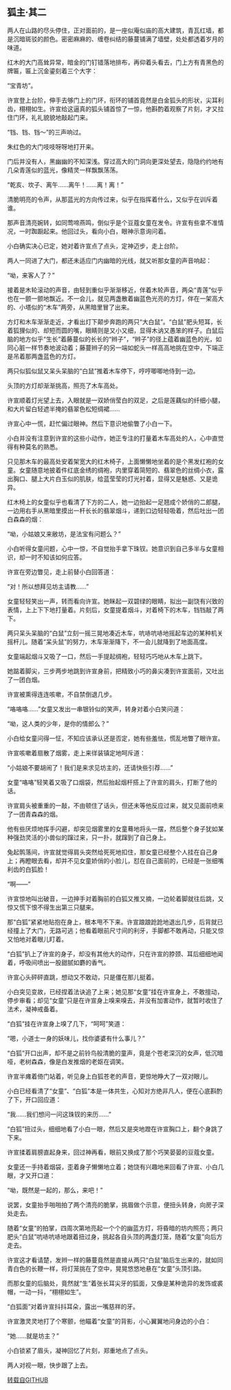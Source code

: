 ## 狐主·其二

两人在山路的尽头停住，正对面前的，是一座似庵似庙的高大建筑，青瓦红墙，都是沉暗斑驳的颜色。密密麻麻的、缠卷纠结的藤蔓铺满了墙壁，处处都透着岁月的味道。

红木的大门高耸异常，暗金的门钉错落地排布，再仰着头看去，门上方有青黑色的牌匾，匾上沉金鎏刻着三个大字：

“宝青坊”。

许宣登上台阶，伸手去够门上的门环，衔环的铺首竟然是白金狐头的形状，尖耳利齿，栩栩如生。许宣给这逼真的狐头铺首惊了一惊，他斟酌着观察了片刻，才又拉住门环，礼礼貌貌地敲起门来。

“铛、铛、铛～”的三声响过。

朱红色的大门吱吱呀呀地打开来。

门后并没有人，黑幽幽的不知深浅。穿过高大的门洞向更深处望去，隐隐约约地有几朵青莲似的蓝光，像精灵一样飘飘荡荡。

“乾亥、坎子、离午……离午！……离！离！”

清脆明亮的令声，从那蓝光的方向传过来，似乎在指挥着什么，又似乎在训斥着谁。

那声音清亮婉转，如同莺啼燕鸣，倒似乎是个豆蔻女童在发令。许宣有些拿不准情况，一时踟蹰起来。他回过头，看向小白，眼神示意询问着。

小白确实决心已定，她对着许宣点了点头，定神迈步，走上台阶。

两人一同进了大门，都还未适应门内幽暗的光线，就又听那女童的声音响起：

“呦，来客人了？”

接着是木轮滚动的声音，由轻到重似乎渐渐移近，伴着木轮声音，两朵“青莲”似乎也在一颤一颤地飘近。不一会儿，就见两盏散着幽蓝色光亮的方灯，伴在一架高大的、小塔似的“木车”两旁，从黑暗里冒了出来。

方灯和木车渐渐走近，才看出灯下颠步奔跑的两只“大白鼠”。“白鼠”肥头短耳，长着狐狸似的、却短而圆的嘴，眼睛则是又小又细，显得木讷又愚笨的样子。白鼠后脑的地方似乎“生长”着藤蔓似的长长的“辫子”，“辫子”的径上蕴着幽蓝色的光，如同心脏一样节奏地波动着；藤蔓辫子的另一端如蛇头一样高高地挑在空中，下端正是吊着那两盏蓝色的方灯。

两只似狐似鼠又呆头呆脑的“白鼠”推着木车停下，哼哼唧唧地侍到一边。

头顶的方灯却渐渐挑高，照亮了木车高处。

许宣顺着灯光望上去，入眼就是一双娇俏莹白的双足，之后是莲藕似的纤细小腿，和大片留白轻遮半掩的翡翠色松短绸裙……

许宣心中一慌，赶忙偏过眼神。然后下意识地偷瞥了小白一下。

小白并没有注意到许宣的这些小动作，她正专注的打量着木车高处的人，心中直觉得有种莫名的熟悉。

只见那木车的最高处安着架宽大的红木椅子，上面懒懒地坐着的是个黑发红袍的女童。女童随意地披着件红底金绣的绸袍，内里穿着简短的、翡翠色的丝绸小衣，露出胸口、腿上大片白玉似的肌肤，给蓝莹莹的灯光衬着，显得又是魅惑、又是诡异。

红木椅上的女童似乎也看清了下方的二人，她一边抬起一足翘成个娇俏的二郎腿，一边用右手从黑暗里摸出一杆长长的翡翠烟斗，递到口边轻轻吸着，然后吐出一团白森森的烟：

“呦，小姑娘又来敝坊，是法宝有问题么？”

小白听得女童问题，心中一惊，不自觉抬手拿下珠钗。她意识到自己多半与女童相识，却一时不知该如何应答。

许宣在旁边瞥见，走上前替小白回答道：

“对！所以想拜见坊主请教……”

女童轻轻笑出一声，转而看向许宣。她眯起一双碧绿的眼睛，拟出一副饶有兴致的表情，上上下下地打量着。片刻后，女童提着烟斗，对着椅下的木车，铛铛敲了两下。

两只呆头呆脑的“白鼠”立刻一摇三晃地凑近木车，吭哧吭哧地摇起车边的某种机关摇杆儿。随着“呆头鼠”的努力，木车渐渐降下，不一会儿就降到了地面高度。

女童端起烟斗又吸了一口，然后一手提起绸袍，轻轻巧巧地从木车上跳下。

她踮着脚尖，三步两步地跳到许宣身前，把精致小巧的鼻尖凑到许宣面前，又吐出了一团白烟。

许宣被熏得连连咳嗽，不自禁倒退几步。

“咯咯咯……”女童又发出一串银铃似的笑声，转身对着小白笑问道：

“呦，这人类的少年，是你的情郎么？”

小白给女童问得一怔，不知应该承认还是否定，她有些羞怯，慌乱地瞥了眼许宣。

许宣咳嗽着扇散了烟雾，走上来徉装镇定地呵斥道：

“小姑娘不要胡闹了！我们是来求见坊主的，还请快些引荐……”

女童“咯咯”轻笑着又吸了口烟袋，然后抬起烟杆搭上了许宣的肩头，打断了他的话。

许宣肩头被重重的一敲，不由顿住了话头，但还未等他反应过来，就又见面前喷来了一团青森森的烟。

他有些厌烦地挥手闪避，却突见烟雾里的女童蓦地将头一摆，然后整个身子犹如某种强劲灵活的小兽似的蹿过来，只一扑，就蹿到了自己身上。

兔起鹘落间，许宣就觉得肩头突然给死死地扣住，那女童已经整个人挂在自己身上；再瞪眼去看，却并不见女童娇俏的小脸儿，怼在自己面前的，已经是一张细嘴利齿的白狐脸！

“啊——”

许宣惊地叫出破音，一边抻手对着胸前的白狐又推又摘，一边轮着脚就往后跳，又惊又慌下恨不得生出第三只腿来。

那“白狐”紧紧地贴抱在身上，根本甩不下来。许宣踉踉跄跄地退出几步，后背就已经撞上了大门，无路可逃；他看着眼前尺寸间的利牙，手脚都不敢再动，只能又惊又怕地对着眼儿盯着。

“白狐”扒上了许宣的身子，却没有其他大的动作，只在许宣的脖颈、耳后细细地闻着，呼吸间喷出一股甜腻如麝的香气。

许宣心头砰砰直跳，想动又不敢动，只是僵在那儿挺着。

小白突见变故，已经捏着法诀追了上来；她见那“女童”挂在许宣身上，不敢擅动，停步审看；却见“女童”只是在许宣身上嗅来嗅去，并没有加害动作，就暂时收住了法术，凝神戒备着。

“白狐”挂在许宣身上嗅了几下，“呵呵”笑道：

“嗯，小道士一身的妖味儿，找你婆婆有什么事儿？”

“白狐”开口出声，却不是之前铃鸟般清脆的童声，竟是个苍老深沉的女声，低沉暗哑，老树森森，像是白发推烟的老妪在调笑。

许宣半瘫着倚门站着，听见身上白狐苍老的声音，更惊地睁大了一双对眼儿。

小白已经看清了“女童”、“白狐”本是一体共生，心知对方绝非凡人，便在心底斟酌了下，开口回应道：

“我……我们想问一问这珠钗的来历……”

“白狐”扭过头，细细地看了小白一眼，然后又是突地蹬在许宣胸口上，翻个身跳了下来。

许宣揉着肩膀直起身来，回过神再看，眼前又换成了那个巧笑晏晏的豆蔻女童。

女童还一手持着烟袋，歪着身子懒懒地立着；她饶有兴趣地来回看了许宣、小白几眼，才又开口道：

“呦，既然是一起的，那么，来吧！”

说罢，女童抬手啪啪拍了两个清亮的脆掌，挑眉做个示意，便扭头转身，向房子深处走去。

随着“女童“的拍掌，四周次第地亮起一个个的幽蓝方灯，将昏暗的坊内照亮；两只肥头“白鼠”吭哧吭哧地跟着扭过身，挑起各自头顶的两盏灯笼，随着“女童”向后方走去。

许宣这才看请楚，发辫一样的藤蔓竟然是直接从两只“白鼠”脑后生出来的，就如同青白色的长鞭一样，将灯笼挑在了空中，晃晃悠悠地悬在“女童”头顶引路。

而那女童的后脑处，竟然就“生”着张长耳尖牙的狐面，又像是某种诡异的发饰或裘帽，一动一抖，“栩栩如生”。

“白狐面”对着许宣抖抖耳朵，露出一嘴慈祥的牙。

许宣激灵灵地打了个寒颤，他瞄着“女童”的背影，小心翼翼地问身边的小白：

“她……就是坊主？”

小白锁紧了眉头，凝神回忆了片刻，郑重地点了点头。

两人对视一眼，快步跟了上去。

[转载自GITHUB](https://github.com/NinePieces/BaiSheYuanQi)